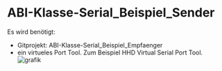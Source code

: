 # ABI-Klasse-Serial_Beispiel_Sender

Es wird benötigt:<br> 
- Gitprojekt: ABI-Klasse-Serial_Beispiel_Empfaenger<br>
- ein virtueles Port Tool. Zum Beispiel HHD Virtual Serial Port Tool.<br>
![grafik](https://user-images.githubusercontent.com/78038701/221399201-10c8095e-9b97-4f6f-94dc-dc90f0707711.png)
